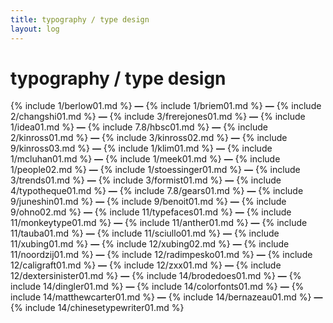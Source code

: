 ```yaml
---
title: typography / type design
layout: log
---
```


# <span id="title">typography / type design</span>

{% include 1/berlow01.md %}
**—**
{% include 1/briem01.md %}
**—**
{% include 2/changshi01.md %}
**—**
{% include 3/frerejones01.md %}
**—**
{% include 1/idea01.md %}
**—**
{% include 7.8/hbsc01.md %}
**—**
{% include 2/kinross01.md %}
**—**
{% include 3/kinross02.md %}
**—**
{% include 9/kinross03.md %}
**—**
{% include 1/klim01.md %}
**—**
{% include 1/mcluhan01.md %}
**—**
{% include 1/meek01.md %}
**—**
{% include 1/people02.md %}
**—**
{% include 1/stoessinger01.md %}
**—**
{% include 3/trends01.md %}
**—**
{% include 3/formist01.md %}
**—**
{% include 4/typotheque01.md %}
**—**
{% include 7.8/gears01.md %}
**—**
{% include 9/juneshin01.md %}
**—**
{% include 9/benoit01.md %}
**—**
{% include 9/ohno02.md %}
**—**
{% include 11/typefaces01.md %}
**—**
{% include 11/monkeytype01.md %}
**—**
{% include 11/anther01.md %}
**—**
{% include 11/tauba01.md %}
**—**
{% include 11/sciullo01.md %}
**—**
{% include 11/xubing01.md %}
**—**
{% include 12/xubing02.md %}
**—**
{% include 11/noordzij01.md %}
**—**
{% include 12/radimpesko01.md %}
**—**
{% include 12/caligraft01.md %}
**—**
{% include 12/zxx01.md %}
**—**
{% include 12/dextersinister01.md %}
**—**
{% include 14/brodedoes01.md %}
**—**
{% include 14/dingler01.md %}
**—**
{% include 14/colorfonts01.md %}
**—**
{% include 14/matthewcarter01.md %}
**—**
{% include 14/bernazeau01.md %}
**—**
{% include 14/chinesetypewriter01.md %}
